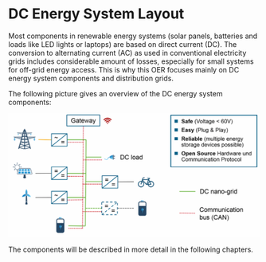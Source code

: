 # DC Energy System Layout

Most components in renewable energy systems (solar panels, batteries and loads like LED lights or laptops) are based on direct current (DC). The conversion to alternating current (AC) as used in conventional electricity grids includes considerable amount of losses, especially for small systems for off-grid energy access. This is why this OER focuses mainly on DC energy system components and distribution grids.

The following picture gives an overview of the DC energy system components:

![DC energy system overview](/images/system/dc_energy_system.png)

The components will be described in more detail in the following chapters.
